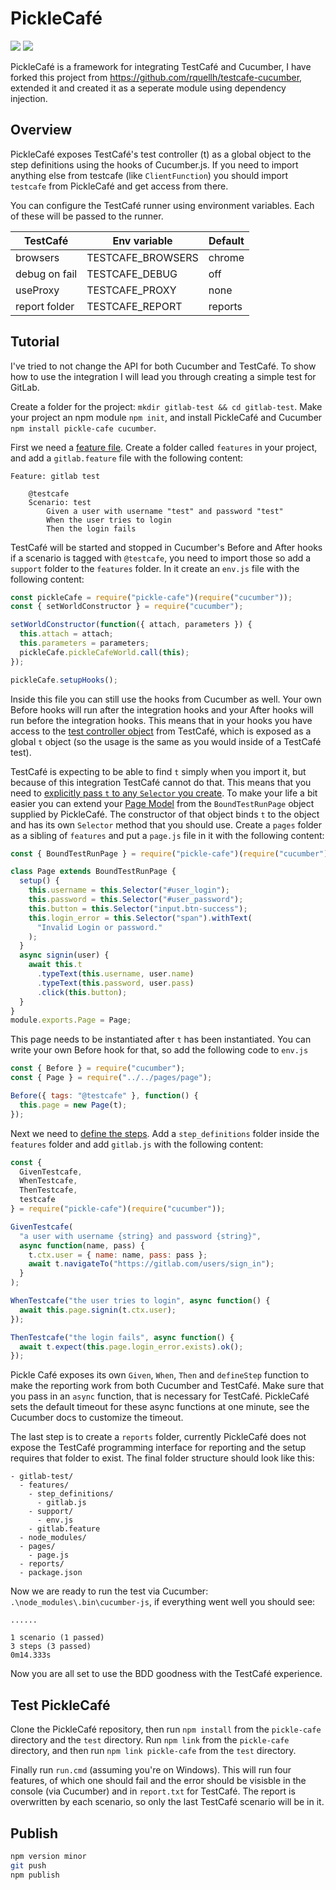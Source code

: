 # PickleCafé

[![](https://img.shields.io/npm/v/pickle-cafe.svg)](https://github.com/BobLuursema/pickle-cafe)
[![](https://img.shields.io/github/last-commit/BobLuursema/pickle-cafe.svg)](https://github.com/BobLuursema/pickle-cafe)

PickleCafé is a framework for integrating TestCafé and Cucumber, I have forked this project from https://github.com/rquellh/testcafe-cucumber, extended it and created it as a seperate module using dependency injection.

## Overview

PickleCafé exposes TestCafé's test controller (t) as a global object to the step definitions using the hooks of Cucumber.js. If you need to import anything else from testcafe (like `ClientFunction`) you should import `testcafe` from PickleCafé and get access from there.

You can configure the TestCafé runner using environment variables. Each of these will be passed to the runner.

| TestCafé      | Env variable      | Default |
| ------------- | ----------------- | ------- |
| browsers      | TESTCAFE_BROWSERS | chrome  |
| debug on fail | TESTCAFE_DEBUG    | off     |
| useProxy      | TESTCAFE_PROXY    | none    |
| report folder | TESTCAFE_REPORT   | reports |

## Tutorial

I've tried to not change the API for both Cucumber and TestCafé. To show how to use the integration I will lead you through creating a simple test for GitLab.

Create a folder for the project: `mkdir gitlab-test && cd gitlab-test`.
Make your project an npm module `npm init`, and install PickleCafé and Cucumber `npm install pickle-cafe cucumber`.

First we need a [feature file](https://docs.cucumber.io/gherkin/reference/). Create a folder called `features` in your project, and add a `gitlab.feature` file with the following content:

```gherkin
Feature: gitlab test

    @testcafe
    Scenario: test
        Given a user with username "test" and password "test"
        When the user tries to login
        Then the login fails
```

TestCafé will be started and stopped in Cucumber's Before and After hooks if a scenario is tagged with `@testcafe`, you need to import those so add a `support` folder to the `features` folder. In it create an `env.js` file with the following content:

```javascript
const pickleCafe = require("pickle-cafe")(require("cucumber"));
const { setWorldConstructor } = require("cucumber");

setWorldConstructor(function({ attach, parameters }) {
  this.attach = attach;
  this.parameters = parameters;
  pickleCafe.pickleCafeWorld.call(this);
});

pickleCafe.setupHooks();
```

Inside this file you can still use the hooks from Cucumber as well. Your own Before hooks will run after the integration hooks and your After hooks will run before the integration hooks. This means that in your hooks you have access to the [test controller object](https://devexpress.github.io/testcafe/documentation/test-api/test-code-structure.html#test-controller) from TestCafé, which is exposed as a global `t` object (so the usage is the same as you would inside of a TestCafé test).

TestCafé is expecting to be able to find `t` simply when you import it, but because of this integration TestCafé cannot do that. This means that you need to [explicitly pass `t` to any `Selector` you create](https://devexpress.github.io/testcafe/documentation/test-api/selecting-page-elements/selectors/selector-options.html#optionsboundtestrun). To make your life a bit easier you can extend your [Page Model](https://devexpress.github.io/testcafe/documentation/recipes/use-page-model.html) from the `BoundTestRunPage` object supplied by PickleCafé. The constructor of that object binds `t` to the object and has its own `Selector` method that you should use. Create a `pages` folder as a sibling of `features` and put a `page.js` file in it with the following content:

```javascript
const { BoundTestRunPage } = require("pickle-cafe")(require("cucumber"));

class Page extends BoundTestRunPage {
  setup() {
    this.username = this.Selector("#user_login");
    this.password = this.Selector("#user_password");
    this.button = this.Selector("input.btn-success");
    this.login_error = this.Selector("span").withText(
      "Invalid Login or password."
    );
  }
  async signin(user) {
    await this.t
      .typeText(this.username, user.name)
      .typeText(this.password, user.pass)
      .click(this.button);
  }
}
module.exports.Page = Page;
```

This page needs to be instantiated after `t` has been instantiated. You can write your own Before hook for that, so add the following code to `env.js`

```javascript
const { Before } = require("cucumber");
const { Page } = require("../../pages/page");

Before({ tags: "@testcafe" }, function() {
  this.page = new Page(t);
});
```

Next we need to [define the steps](https://docs.cucumber.io/cucumber/step-definitions/). Add a `step_definitions` folder inside the `features` folder and add `gitlab.js` with the following content:

```javascript
const {
  GivenTestcafe,
  WhenTestcafe,
  ThenTestcafe,
  testcafe
} = require("pickle-cafe")(require("cucumber"));

GivenTestcafe(
  "a user with username {string} and password {string}",
  async function(name, pass) {
    t.ctx.user = { name: name, pass: pass };
    await t.navigateTo("https://gitlab.com/users/sign_in");
  }
);

WhenTestcafe("the user tries to login", async function() {
  await this.page.signin(t.ctx.user);
});

ThenTestcafe("the login fails", async function() {
  await t.expect(this.page.login_error.exists).ok();
});
```

Pickle Café exposes its own `Given`, `When`, `Then` and `defineStep` function to make the reporting work from both Cucumber and TestCafé. Make sure that you pass in an `async` function, that is necessary for TestCafé. PickleCafé sets the default timeout for these async functions at one minute, see the Cucumber docs to customize the timeout.

The last step is to create a `reports` folder, currently PickleCafé does not expose the TestCafé programming interface for reporting and the setup requires that folder to exist. The final folder structure should look like this:

```
- gitlab-test/
  - features/
    - step_definitions/
      - gitlab.js
    - support/
      - env.js
    - gitlab.feature
  - node_modules/
  - pages/
    - page.js
  - reports/
  - package.json
```

Now we are ready to run the test via Cucumber: `.\node_modules\.bin\cucumber-js`, if everything went well you should see:

```
......

1 scenario (1 passed)
3 steps (3 passed)
0m14.333s
```

Now you are all set to use the BDD goodness with the TestCafé experience.

## Test PickleCafé

Clone the PickleCafé repository, then run `npm install` from the `pickle-cafe` directory and the `test` directory. Run `npm link` from the `pickle-cafe` directory, and then run `npm link pickle-cafe` from the `test` directory.

Finally run `run.cmd` (assuming you're on Windows). This will run four features, of which one should fail and the error should be visisble in the console (via Cucumber) and in `report.txt` for TestCafé. The report is overwritten by each scenario, so only the last TestCafé scenario will be in it.

## Publish

```sh
npm version minor
git push
npm publish
```
